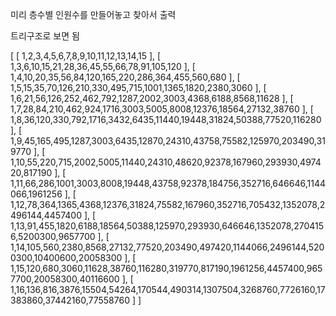 미리 층수별 인원수를 만들어놓고 찾아서 출력

트리구조로 보면 됨

[
  [
    1,2,3,4,5,6,7,8,9,10,11,12,13,14,15
  ],
  [
    1,3,6,10,15,21,28,36,45,55,66,78,91,105,120
  ],
  [
    1,4,10,20,35,56,84,120,165,220,286,364,455,560,680
  ],
  [
    1,5,15,35,70,126,210,330,495,715,1001,1365,1820,2380,3060
  ],
  [
    1,6,21,56,126,252,462,792,1287,2002,3003,4368,6188,8568,11628
  ],
  [
    1,7,28,84,210,462,924,1716,3003,5005,8008,12376,18564,27132,38760
  ],
  [
    1,8,36,120,330,792,1716,3432,6435,11440,19448,31824,50388,77520,116280
  ],
  [
    1,9,45,165,495,1287,3003,6435,12870,24310,43758,75582,125970,203490,319770
  ],
  [
    1,10,55,220,715,2002,5005,11440,24310,48620,92378,167960,293930,497420,817190
  ],
  [
    1,11,66,286,1001,3003,8008,19448,43758,92378,184756,352716,646646,1144066,1961256
  ],
  [
    1,12,78,364,1365,4368,12376,31824,75582,167960,352716,705432,1352078,2496144,4457400
  ],
  [
    1,13,91,455,1820,6188,18564,50388,125970,293930,646646,1352078,2704156,5200300,9657700
  ],
  [
    1,14,105,560,2380,8568,27132,77520,203490,497420,1144066,2496144,5200300,10400600,20058300
  ],
  [
    1,15,120,680,3060,11628,38760,116280,319770,817190,1961256,4457400,9657700,20058300,40116600
  ],
  [
    1,16,136,816,3876,15504,54264,170544,490314,1307504,3268760,7726160,17383860,37442160,77558760
  ]
]
